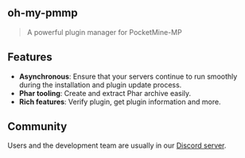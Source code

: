 ## oh-my-pmmp

> A powerful plugin manager for PocketMine-MP

## Features

- **Asynchronous**: Ensure that your servers continue to run smoothly during the installation and plugin update process.
- **Phar tooling**: Create and extract Phar archive easily.
- **Rich features**: Verify plugin, get plugin information and more.

## Community

Users and the development team are usually in our [Discord server](https://discord.gg/JgCuSFA8tJ).